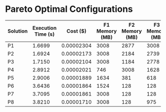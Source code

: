# Pareto Optimal Configurations

| Solution | Execution Time (s) | Cost ($) | F1 Memory (MB) | F2 Memory (MB) | F3 Memory (MB) | F4 Memory (MB) | F5 Memory (MB) | F6 Memory (MB) |
| --- | --- | --- | --- | --- | --- | --- | --- | --- |
| P1 | 1.6699 | 0.00002304 | 3008 | 2877 | 3008 | 1374 | 553 | 1997 |
| P2 | 1.6924 | 0.00002173 | 3008 | 2184 | 2739 | 1522 | 1457 | 2129 |
| P3 | 1.7150 | 0.00002104 | 3008 | 1184 | 2778 | 1376 | 1740 | 2319 |
| P4 | 2.8912 | 0.00002021 | 746 | 3008 | 1628 | 128 | 1142 | 128 |
| P5 | 2.9006 | 0.00001889 | 1634 | 381 | 618 | 1025 | 2149 | 1146 |
| P6 | 3.6436 | 0.00001864 | 1524 | 128 | 128 | 811 | 3008 | 2159 |
| P7 | 3.7095 | 0.00001861 | 3008 | 128 | 128 | 1581 | 1421 | 1540 |
| P8 | 3.8210 | 0.00001710 | 3008 | 128 | 975 | 128 | 1002 | 128 |
